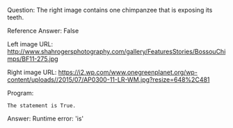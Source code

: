 Question: The right image contains one chimpanzee that is exposing its teeth.

Reference Answer: False

Left image URL: http://www.shahrogersphotography.com/gallery/FeaturesStories/BossouChimps/BF11-275.jpg

Right image URL: https://i2.wp.com/www.onegreenplanet.org/wp-content/uploads//2015/07/AP0300-11-LR-WM.jpg?resize=648%2C481

Program:

```
The statement is True.
```
Answer: Runtime error: 'is'


